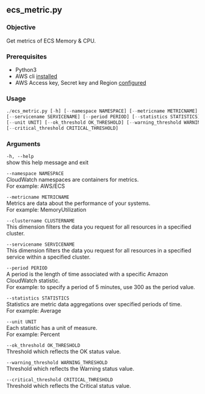 ## ecs_metric.py
### Objective 
Get metrics of ECS Memory & CPU.

### Prerequisites 
- Python3
- AWS cli [installed](https://docs.aws.amazon.com/cli/latest/userguide/installing.html)
- AWS Access key, Secret key and Region [configured](https://docs.aws.amazon.com/cli/latest/userguide/cli-chap-getting-started.html)

### Usage 
```python
./ecs_metric.py [-h] [--namespace NAMESPACE] [--metricname METRICNAME] [--clustername CLUSTERNAME]
[--servicename SERVICENAME] [--period PERIOD] [--statistics STATISTICS]
[--unit UNIT] [--ok_threshold OK_THRESHOLD] [--warning_threshold WARNING_THRESHOLD]
[--critical_threshold CRITICAL_THRESHOLD]
```

### Arguments  

`-h, --help`  
  show this help message and exit  
  
`--namespace NAMESPACE`  
CloudWatch namespaces are containers for metrics.  
For example: AWS/ECS  

`--metricname METRICNAME`  
Metrics are data about the performance of your systems.  
For example: MemoryUtilization  

`--clustername CLUSTERNAME`  
This dimension filters the data you request for all resources in a specified cluster.

`--servicename SERVICENAME`  
This dimension filters the data you request for all resources in a specified service within a specified cluster.
          
`--period PERIOD `  
A period is the length of time associated with a specific Amazon CloudWatch statistic.  
For example: to specify a period of 5 minutes, use 300 as the period value.  
                        
`--statistics STATISTICS`  
Statistics are metric data aggregations over specified periods of time.  
For example: Average  
                        
`--unit UNIT`  
Each statistic has a unit of measure.  
For example: Percent  

`--ok_threshold OK_THRESHOLD`  
Threshold which reflects the OK status value.  

`--warning_threshold WARNING_THRESHOLD`  
Threshold which reflects the Warning status value.  

`--critical_threshold CRITICAL_THRESHOLD`  
Threshold which reflects the Critical status value.
